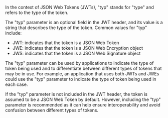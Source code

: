 In the context of JSON Web Tokens (JWTs), "typ" stands for "type" and refers to the type of the token.

The "typ" parameter is an optional field in the JWT header, and its value is a string that describes the type of the token. Common values for "typ" include:

-   JWT: indicates that the token is a JSON Web Token
-   JWE: indicates that the token is a JSON Web Encryption object
-   JWS: indicates that the token is a JSON Web Signature object

The "typ" parameter can be used by applications to indicate the type of token being used and to differentiate between different types of tokens that may be in use. For example, an application that uses both JWTs and JWEs could use the "typ" parameter to indicate the type of token being used in each case.

If the "typ" parameter is not included in the JWT header, the token is assumed to be a JSON Web Token by default. However, including the "typ" parameter is recommended as it can help ensure interoperability and avoid confusion between different types of tokens.
